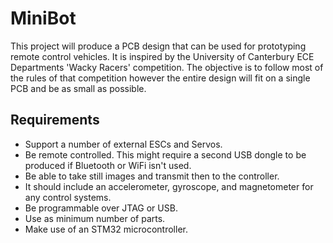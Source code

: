  # MiniBot

This project will produce a PCB design that can be used for prototyping remote control vehicles. It is inspired by the University of Canterbury ECE Departments 'Wacky Racers' competition. The objective is to follow most of the rules of that competition however the entire design will fit on a single PCB and be as small as possible.

 ## Requirements
  - Support a number of external ESCs and Servos.
  - Be remote controlled. This might require a second USB dongle to be produced if Bluetooth or WiFi isn't used.
  - Be able to take still images and transmit then to the controller.
  - It should include an accelerometer, gyroscope, and magnetometer for any control systems.
  - Be programmable over JTAG or USB.
  - Use as minimum number of parts.
  - Make use of an STM32 microcontroller.
